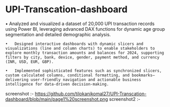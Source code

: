 # UPI-Transcation-dashboard
•	Analyzed and visualized a dataset of 20,000 UPI transaction records using Power BI, leveraging advanced DAX functions for dynamic age group segmentation and detailed demographic analysis.

	•	Designed interactive dashboards with dynamic slicers and visualizations (line and column charts) to enable stakeholders to explore monthly transaction amounts and balances for 2024, supporting filters by city, bank, device, gender, payment method, and currency (INR, USD, EUR, GBP).
 
	•	Implemented sophisticated features such as synchronized slicers, custom calculated columns, conditional formatting, and bookmarks—delivering user-friendly navigation and actionable business intelligence for data-driven decision-making.

screenshot :- https://github.com/tilokanikomal27/UPI-Transcation-dashboard/blob/main/page1%20screenshot.png
screenshot2 :-
